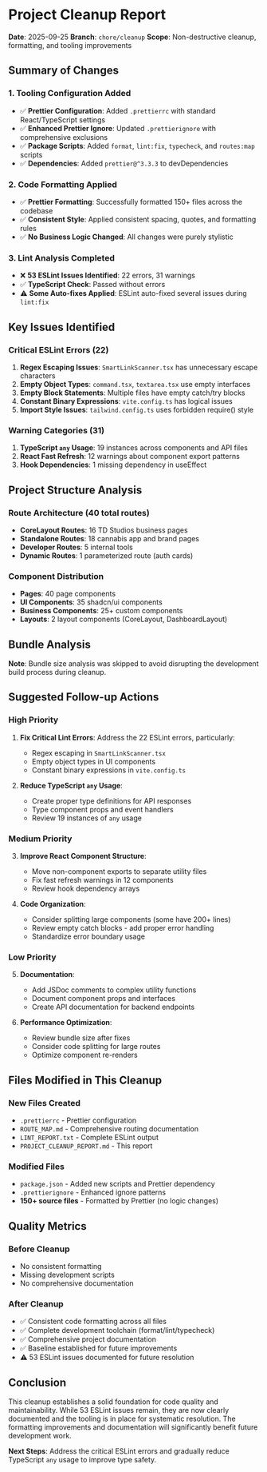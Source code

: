 # Project Cleanup Report

**Date**: 2025-09-25
**Branch**: `chore/cleanup`
**Scope**: Non-destructive cleanup, formatting, and tooling improvements

## Summary of Changes

### 1. Tooling Configuration Added
- ✅ **Prettier Configuration**: Added `.prettierrc` with standard React/TypeScript settings
- ✅ **Enhanced Prettier Ignore**: Updated `.prettierignore` with comprehensive exclusions
- ✅ **Package Scripts**: Added `format`, `lint:fix`, `typecheck`, and `routes:map` scripts
- ✅ **Dependencies**: Added `prettier@^3.3.3` to devDependencies

### 2. Code Formatting Applied
- ✅ **Prettier Formatting**: Successfully formatted 150+ files across the codebase
- ✅ **Consistent Style**: Applied consistent spacing, quotes, and formatting rules
- ✅ **No Business Logic Changed**: All changes were purely stylistic

### 3. Lint Analysis Completed
- ❌ **53 ESLint Issues Identified**: 22 errors, 31 warnings
- ✅ **TypeScript Check**: Passed without errors
- ⚠️ **Some Auto-fixes Applied**: ESLint auto-fixed several issues during `lint:fix`

## Key Issues Identified

### Critical ESLint Errors (22)
1. **Regex Escaping Issues**: `SmartLinkScanner.tsx` has unnecessary escape characters
2. **Empty Object Types**: `command.tsx`, `textarea.tsx` use empty interfaces
3. **Empty Block Statements**: Multiple files have empty catch/try blocks
4. **Constant Binary Expressions**: `vite.config.ts` has logical issues
5. **Import Style Issues**: `tailwind.config.ts` uses forbidden require() style

### Warning Categories (31)
1. **TypeScript `any` Usage**: 19 instances across components and API files
2. **React Fast Refresh**: 12 warnings about component export patterns
3. **Hook Dependencies**: 1 missing dependency in useEffect

## Project Structure Analysis

### Route Architecture (40 total routes)
- **CoreLayout Routes**: 16 TD Studios business pages
- **Standalone Routes**: 18 cannabis app and brand pages
- **Developer Routes**: 5 internal tools
- **Dynamic Routes**: 1 parameterized route (auth cards)

### Component Distribution
- **Pages**: 40 page components
- **UI Components**: 35 shadcn/ui components
- **Business Components**: 25+ custom components
- **Layouts**: 2 layout components (CoreLayout, DashboardLayout)

## Bundle Analysis
**Note**: Bundle size analysis was skipped to avoid disrupting the development build process during cleanup.

## Suggested Follow-up Actions

### High Priority
1. **Fix Critical Lint Errors**: Address the 22 ESLint errors, particularly:
   - Regex escaping in `SmartLinkScanner.tsx`
   - Empty object types in UI components
   - Constant binary expressions in `vite.config.ts`

2. **Reduce TypeScript `any` Usage**:
   - Create proper type definitions for API responses
   - Type component props and event handlers
   - Review 19 instances of `any` usage

### Medium Priority
3. **Improve React Component Structure**:
   - Move non-component exports to separate utility files
   - Fix fast refresh warnings in 12 components
   - Review hook dependency arrays

4. **Code Organization**:
   - Consider splitting large components (some have 200+ lines)
   - Review empty catch blocks - add proper error handling
   - Standardize error boundary usage

### Low Priority
5. **Documentation**:
   - Add JSDoc comments to complex utility functions
   - Document component props and interfaces
   - Create API documentation for backend endpoints

6. **Performance Optimization**:
   - Review bundle size after fixes
   - Consider code splitting for large routes
   - Optimize component re-renders

## Files Modified in This Cleanup

### New Files Created
- `.prettierrc` - Prettier configuration
- `ROUTE_MAP.md` - Comprehensive routing documentation
- `LINT_REPORT.txt` - Complete ESLint output
- `PROJECT_CLEANUP_REPORT.md` - This report

### Modified Files
- `package.json` - Added new scripts and Prettier dependency
- `.prettierignore` - Enhanced ignore patterns
- **150+ source files** - Formatted by Prettier (no logic changes)

## Quality Metrics

### Before Cleanup
- No consistent formatting
- Missing development scripts
- No comprehensive documentation

### After Cleanup
- ✅ Consistent code formatting across all files
- ✅ Complete development toolchain (format/lint/typecheck)
- ✅ Comprehensive project documentation
- ✅ Baseline established for future improvements
- ⚠️ 53 ESLint issues documented for future resolution

## Conclusion

This cleanup establishes a solid foundation for code quality and maintainability. While 53 ESLint issues remain, they are now clearly documented and the tooling is in place for systematic resolution. The formatting improvements and documentation will significantly benefit future development work.

**Next Steps**: Address the critical ESLint errors and gradually reduce TypeScript `any` usage to improve type safety.